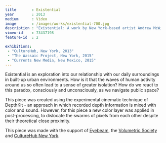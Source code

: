 ```yaml
---
title       : Existential
year        : 2013
medium      : Video
image       : /images/works/existential-700.jpg
description : "Existential: A work by New York-based artist Andrew McWilliams."
vimeo-id    : 73437198
feature-id  : 2

exhibitions:
 - "CultureHub, New York, 2013"
 - "The Wassaic Project, New York, 2015"
 - "Currents New Media, New Mexico, 2015"
---
```

<p>
	<span class="title">Existential</span> is an exploration into our relationship with our daily surroundings in built-up urban environments. How is it that the waves of human activity around us so often lead to a sense of greater isolation? How do we react to this paradox, consciously and unconsciously, as we navigate public space?
</p>
<p>
	This piece was created using the experimental cinematic technique of DepthKit - an approach in which recorded depth information is mixed with color and sound. However, for this piece a new color layer was applied in post-processing, to dislocate the swarms of pixels from each other despite their theoretical close proximity.
</p>
<p>
	This piece was made with the support of <a href="http://eyebeam.org">Eyebeam</a>, the <a href="http://nyc.volumetric.org">Volumetric Society</a> and <a href="http://www.culturehub.org/">CultureHub New York</a>.
</p>